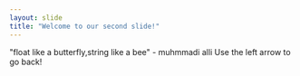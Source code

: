 ```yaml
---
layout: slide
title: "Welcome to our second slide!"
---
```

"float like a butterfly,string like a bee"  - muhmmadi alli
Use the left arrow to go back!
